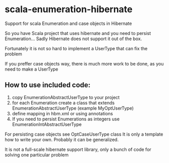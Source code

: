 scala-enumeration-hibernate
===========================

Support for scala Enumeration and case objects in Hibernate

So you have Scala project that uses hibernate and you need to persist Enumeration... 
Sadly Hibernate does not support it out of the box.

Fortunately it is not so hard to implement a UserType that can fix the problem

If you preffer case objects way, there is much more work to be done, as you need to make a UserType 

How to use included code:
-------------------------

1. copy EnumerationAbstractUserType to your project
2. for each Enumeration create a class that extends EnumerationAbstractUserType (example MyOptUserType)
3. define mapping in hbm.xml or using annotations 
4. If you need to persist Enumerations as integers use EnumerationIntAbstractUserType

For persisting case objects see OptCaseUserType class
It is only a template how to write your own. Probably it can be generalized.

It is not a full-scale hibernate support library, only a bunch of code for solving one particular problem

